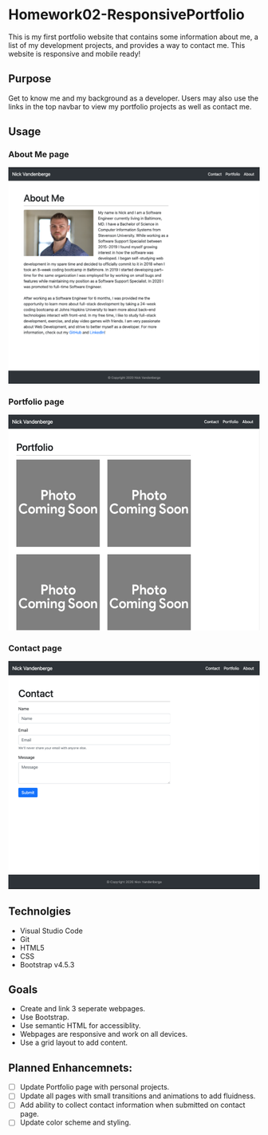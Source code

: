 # Homework02-ResponsivePortfolio
This is my first portfolio website that contains some information about me, a list of my development projects, and provides a way to contact me. This website is responsive and mobile ready!

## Purpose
Get to know me and my background as a developer. Users may also use the links in the top navbar to view my portfolio projects as well as contact me. 


## Usage
### About Me page
![About Me page](assets/images/AboutMe.png)

### Portfolio page
![Portfolio page](assets/images/Portfolio.png)

### Contact page
![Contact page](assets/images/Contact.png)

## Technolgies
- Visual Studio Code
- Git
- HTML5
- CSS
- Bootstrap v4.5.3

## Goals
- Create and link 3 seperate webpages.
- Use Bootstrap.
- Use semantic HTML for accessiblity.
- Webpages are responsive and work on all devices.
- Use a grid layout to add content.

## Planned Enhancemnets:
- &#9744; Update Portfolio page with personal projects.
- &#9744; Update all pages with small transitions and animations to add fluidness.
- &#9744; Add ability to collect contact information when submitted on contact page.
- &#9744; Update color scheme and styling.
